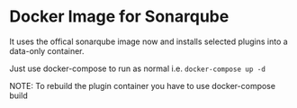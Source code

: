 Docker Image for Sonarqube
==========================

It uses the offical sonarqube image now and installs selected plugins into
a data-only container.

Just use docker-compose to run as normal i.e. `docker-compose up -d`

NOTE: To rebuild the plugin container you have to use docker-compose build
